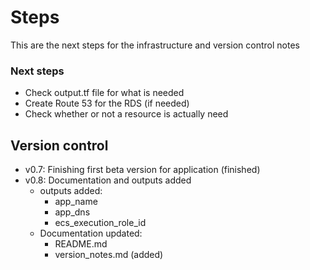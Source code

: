 # Steps
This are the next steps for the infrastructure and version control notes

### Next steps
- Check output.tf file for what is needed
- Create Route 53 for the RDS (if needed)
- Check whether or not a resource is actually need

## Version control

- v0.7: Finishing first beta version for application (finished)
- v0.8: Documentation and outputs added
    - outputs added:
        - app_name
        - app_dns
        - ecs_execution_role_id
    - Documentation updated:
        - README.md
        - version_notes.md (added)